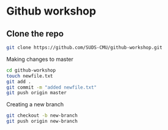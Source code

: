 # Github workshop

## Clone the repo

```sh
git clone https://github.com/SUDS-CMU/github-workshop.git
```

Making changes to master
```sh
cd github-workshop
touch newfile.txt
git add .
git commit -m "added newfile.txt"
git push origin master
```

Creating a new branch
```sh
git checkout -b new-branch
git push origin new-branch
```


